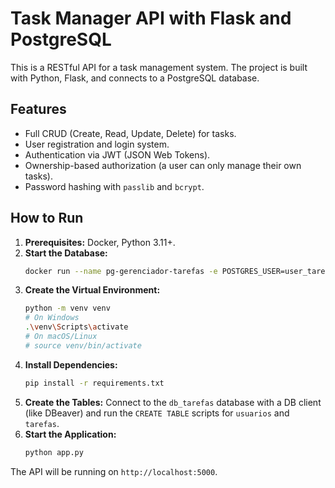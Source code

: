 # Task Manager API with Flask and PostgreSQL

This is a RESTful API for a task management system. The project is built with Python, Flask, and connects to a PostgreSQL database.

## Features
-   Full CRUD (Create, Read, Update, Delete) for tasks.
-   User registration and login system.
-   Authentication via JWT (JSON Web Tokens).
-   Ownership-based authorization (a user can only manage their own tasks).
-   Password hashing with `passlib` and `bcrypt`.

## How to Run

1.  **Prerequisites:** Docker, Python 3.11+.
2.  **Start the Database:**
    ```bash
    docker run --name pg-gerenciador-tarefas -e POSTGRES_USER=user_tarefas -e POSTGRES_PASSWORD=pass_tarefas -e POSTGRES_DB=db_tarefas -p 5432:5432 -d postgres
    ```
3.  **Create the Virtual Environment:**
    ```bash
    python -m venv venv
    # On Windows
    .\venv\Scripts\activate
    # On macOS/Linux
    # source venv/bin/activate
    ```
4.  **Install Dependencies:**
    ```bash
    pip install -r requirements.txt
    ```
5.  **Create the Tables:** Connect to the `db_tarefas` database with a DB client (like DBeaver) and run the `CREATE TABLE` scripts for `usuarios` and `tarefas`.
6.  **Start the Application:**
    ```bash
    python app.py
    ```
The API will be running on `http://localhost:5000`.
